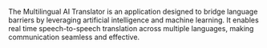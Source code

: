 The Multilingual AI Translator is an application designed to bridge language barriers by leveraging artificial intelligence and machine learning. It enables real time speech-to-speech translation across multiple languages, making communication seamless and effective.
